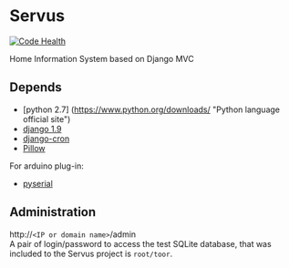 Servus
======
[![Code Health](https://landscape.io/github/sug4rok/Servus/master/landscape.svg?style=flat)](https://landscape.io/github/sug4rok/Servus/master)

Home Information System based on Django MVC


Depends
--------

* [python 2.7] (https://www.python.org/downloads/ "Python language official site")
* [django 1.9](https://www.djangoproject.com/download "Django project official site")
* [django-cron](https://github.com/Tivix/django-cron "to perform scheduled tasks")
* [Pillow](https://github.com/python-imaging/Pillow "it is necessary for the slideshow")

For arduino plug-in:
* [pyserial](https://pypi.python.org/pypi/pyserial)


Administration
--------

http://`<IP or domain name>`/admin  
A pair of login/password to access the test SQLite database, that was included to the Servus project is `root/toor`.

